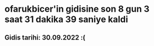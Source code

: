 # ofarukbicer'in gidisine son 8 gun 3 saat 31 dakika 39 saniye kaldi

## Gidis tarihi: 30.09.2022 :(